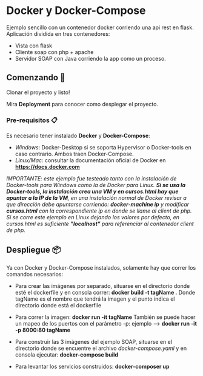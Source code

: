 # Docker y Docker-Compose

Ejemplo sencillo con un contenedor docker corriendo una api rest en flask.
Aplicación dividida en tres contenedores:
  - Vista con flask
  - Cliente soap con php + apache
  - Servidor SOAP con Java corriendo la app como un proceso. 

## Comenzando 🚀

Clonar el proyecto y listo!

Mira **Deployment** para conocer como desplegar el proyecto.


### Pre-requisitos 📋

Es necesario tener instalado **Docker** y **Docker-Compose**:
- *Windows*: Docker-Desktop si se soporta Hypervisor o Docker-tools en caso contrario. Ambos traen Docker-Compose.
- *Linux/Mac*: consultar la documentación oficial de Docker en **https://docs.docker.com**

*IMPORTANTE: este ejemplo fue testeado tanto con la instalación de Docker-tools para Windows como la de Docker para Linux. **Si se usa la Docker-tools, la instalación crea una VM y en cursos.html hay que apuntar a la IP de la VM**, en una instalación normal de Docker revisar a que dirección debe apuntarse corriendo: **docker-machine ip** y modificar **cursos.html** con la correspondiente ip en donde se llame al client de php. Si se corre este ejemplo en Linux dejando los valores por defecto, en cursos.html es suficiente **"localhost"** para referenciar al contenedor client de php.*


## Despliegue 📦

Ya con Docker y Docker-Compose instalados, solamente hay que correr los comandos necesarios:

- Para crear las imágenes por separado, situarse en el directorio donde esté el dockerfile y en consola correr: **docker build -t tagName .**
Donde tagName es el nombre que tendrá la imagen y el punto indica el directorio donde está el dockerfile

- Para correr la imagen: **docker run -it tagName**
  También se puede hacer un mapeo de los puertos con el parámetro -p: ejemplo --> **docker run -it -p 8000:80 tagName**

- Para construir las 3 imágenes del ejemplo SOAP, situarse en el directorio donde se encuentre el archivo *docker-compose.yaml* y en consola ejecutar: **docker-compose build**

- Para levantar los servicios construidos: **docker-composer up**

